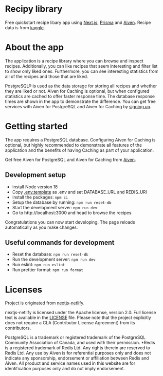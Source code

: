 Recipy library
======================

Free quickstart recipe libary app using [Next.js](https://nextjs.org/), [Prisma](https://www.prisma.io/) and [Aiven](https://aiven.io). Recipe data is from [kaggle](https://www.kaggle.com/datasets/thedevastator/better-recipes-for-a-better-life).

About the app
========

The application is a recipe library where you can browse and inspect recipes. Additionally, you can like recipes that seem interesting and filter list to show only liked ones. Furthermore, you can see interesting statistics from all of the recipes and those that are liked.

PostgreSQL® is used as the data storage for storing all recipes and whether they are liked or not. Aiven for Caching is optional, but when configured statistics are cached to offer faster response time. The database response times are shown in the app to demonstrate the difference. You can get free services with Aiven for PostgreSQL and Aiven for Caching by [signing up](https://console.aiven.io/signup).

Getting started
============

The app requires a PostgreSQL database. Configuring Aiven for Caching is optional, but highly recommended to demonstrate all features of the application and the benefits of having Caching as part of your application.

Get free Aiven for PostgreSQL and Aiven for Caching from [Aiven](https://console.aiven.io/singup).

## Development setup

- Install Node version 18
- Copy [.env.template](.env.template) as .env and set DATABASE_URL and REDIS_URI
- Install the packages: `npm ci`
- Setup the database by running: `npm run reset-db`
- Start the development server: `npm run dev`
- Go to http://localhost:3000 and head to browse the recipes

Congratulations you can now start developing. The page reloads automatically as you make changes.

## Useful commands for development

- Reset the database: `npm run reset-db`
- Run the development server: `npm run dev`
- Run eslint: `npm run eslint`
- Run prettier format: `npm run format`

Licenses
============
Project is originated from [nextjs-netlify](https://github.com/Aiven-Labs/nextjs-netlify).

nextjs-netlify is licensed under the Apache license, version 2.0. Full license text is available in the [LICENSE](LICENSE) file.
Please note that the project explicitly does not require a CLA (Contributor
License Agreement) from its contributors.

PostgreSQL is a trademark or registered trademark of the PostgreSQL Community Association of Canada, and used with their permission.
*Redis is a registered trademark of Redis Ltd. Any rights therein are reserved to Redis Ltd. 
Any use by Aiven is for referential purposes only and does not indicate any sponsorship, endorsement or affiliation between Redis and Aiven.  All product and service names used in this website are for identification purposes only and do not imply endorsement.
